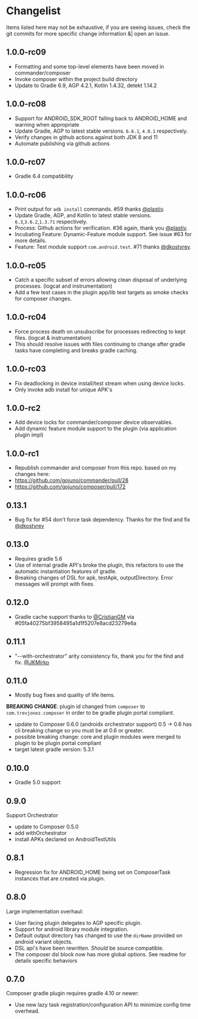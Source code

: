 # Changelist
Items listed here may not be exhaustive, if you are seeing issues, check the git commits for more specific change information &| open an issue.

## 1.0.0-rc09
- Formatting and some top-level elements have been moved in commander/composer
- Invoke composer within the project build directory
- Update to Gradle 6.9, AGP 4.2.1, Kotlin 1.4.32, detekt 1.14.2

## 1.0.0-rc08
- Support for ANDROID_SDK_ROOT falling back to ANDROID_HOME and warning when appropriate
- Update Gradle, AGP to latest stable versions. `6.6.1`, `4.0.1` respectively.
- Verify changes in github actions against both JDK 8 and 11
- Automate publishing via github actions

## 1.0.0-rc07
- Gradle 6.4 compatibility

## 1.0.0-rc06
- Print output for `adb install` commands. #59 thanks [@plastiv](https://github.com/plastiv).
- Update Gradle, AGP, and Kotlin to latest stable versions. `6.3`,`3.6.2`,`1.3.71` respectively.
- Process: Github actions for verification. #36 again, thank you [@plastiv](https://github.com/plastiv).
- Incubating Feature: Dynamic-Feature module support. See issue #63 for more details.
- Feature: Test module support `com.android.test`. #71 thanks [@dkostyrev](https://github.com/dkostyrev).

## 1.0.0-rc05
- Catch a specific subset of errors allowing clean disposal of underlying processes. (logcat and instrumentation)
- Add a few test cases in the plugin app/lib test targets as smoke checks for composer changes. 

## 1.0.0-rc04
- Force process death on unsubscribe for processes redirecting to kept files. (logcat & instrumentation)
- This should resolve issues with files continuing to change after gradle tasks have completing and breaks gradle caching.

## 1.0.0-rc03
- Fix deadlocking in device install/test stream when using device locks.
- Only invoke adb install for unique APK's

## 1.0.0-rc2
- Add device locks for commander/composer device observables.
- Add dynamic feature module support to the plugin (via application plugin impl)

## 1.0.0-rc1
- Republish commander and composer from this repo. based on my changes here:
 - https://github.com/gojuno/commander/pull/28
 - https://github.com/gojuno/composer/pull/172

## 0.13.1
- Bug fix for #54 don't force task dependency. Thanks for the find and fix [@dkostyrev](https://github.com/dkostyrev)
 
## 0.13.0
- Requires gradle 5.6
- Use of internal gradle API's broke the plugin, this refactors to use the automatic instantiation features of gradle.
- Breaking changes of DSL for apk, testApk, outputDirectory. Error messages will prompt with fixes. 

## 0.12.0
- Gradle cache support thanks to [@CristianGM](https://github.com/CristianGM) via #05fa40275bf3958495a1d1f5207e8acd23279e6a 

## 0.11.1
- "--with-orchestrator" arity consistency fix, thank you for the find and fix. [@JKMirko](https://github.com/JKMirko)

## 0.11.0
- Mostly bug fixes and quality of life items.

**BREAKING CHANGE**: plugin id changed from `composer` to `com.trevjonez.composer` in order to be gradle plugin portal compliant.
 
 - update to Composer 0.6.0 (androidx orchestrator support) 0.5 -> 0.6 has cli breaking change so you must be at 0.6 or greater.
 - possible breaking change: core and plugin modules were merged to plugin to be plugin portal compliant
 - target latest gradle version: 5.3.1
 
## 0.10.0
- Gradle 5.0 support

## 0.9.0
Support Orchestrator
 - update to Composer 0.5.0
 - add withOrchestrator
 - install APKs declared on AndroidTestUtils

## 0.8.1
- Regression fix for ANDROID_HOME being set on ComposerTask instances that are created via plugin.

## 0.8.0
Large implementation overhaul:
- User facing plugin delegates to AGP specific plugin.
- Support for android library module integration.
- Default output directory has changed to use the `dirName` provided on android variant objects.
- DSL api's have been rewritten. *Should* be source compatible.
- The composer dsl block now has more global options. See readme for details specific behaviors

## 0.7.0
Composer gradle plugin requires gradle 4.10 or newer:
- Use new lazy task registration/configuration API to minimize config time overhead.
